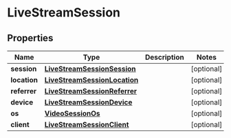 

# LiveStreamSession


## Properties

| Name | Type | Description | Notes |
|------------ | ------------- | ------------- | -------------|
|**session** | [**LiveStreamSessionSession**](LiveStreamSessionSession.md) |  |  [optional] |
|**location** | [**LiveStreamSessionLocation**](LiveStreamSessionLocation.md) |  |  [optional] |
|**referrer** | [**LiveStreamSessionReferrer**](LiveStreamSessionReferrer.md) |  |  [optional] |
|**device** | [**LiveStreamSessionDevice**](LiveStreamSessionDevice.md) |  |  [optional] |
|**os** | [**VideoSessionOs**](VideoSessionOs.md) |  |  [optional] |
|**client** | [**LiveStreamSessionClient**](LiveStreamSessionClient.md) |  |  [optional] |



